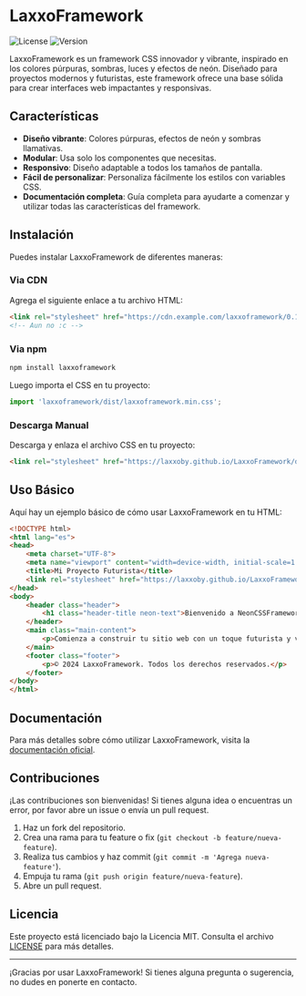 # LaxxoFramework

![License](https://img.shields.io/badge/license-MIT-blue.svg)
![Version](https://img.shields.io/badge/version-0.1.0-brightgreen.svg)

LaxxoFramework es un framework CSS innovador y vibrante, inspirado en los colores púrpuras, sombras, luces y efectos de neón. Diseñado para proyectos modernos y futuristas, este framework ofrece una base sólida para crear interfaces web impactantes y responsivas.

## Características

- **Diseño vibrante**: Colores púrpuras, efectos de neón y sombras llamativas.
- **Modular**: Usa solo los componentes que necesitas.
- **Responsivo**: Diseño adaptable a todos los tamaños de pantalla.
- **Fácil de personalizar**: Personaliza fácilmente los estilos con variables CSS.
- **Documentación completa**: Guía completa para ayudarte a comenzar y utilizar todas las características del framework.

## Instalación

Puedes instalar LaxxoFramework de diferentes maneras:

### Via CDN

Agrega el siguiente enlace a tu archivo HTML:

```html
<link rel="stylesheet" href="https://cdn.example.com/laxxoframework/0.1.0/laxxoframework.min.css"> 
<!-- Aun no :c -->
```

### Via npm

```bash
npm install laxxoframework
```

Luego importa el CSS en tu proyecto:

```javascript
import 'laxxoframework/dist/laxxoframework.min.css';
```

### Descarga Manual

Descarga y enlaza el archivo CSS en tu proyecto:

```html
<link rel="stylesheet" href="https://laxxoby.github.io/LaxxoFramework/dist/css/laxxoframework.min.css">
```

## Uso Básico

Aquí hay un ejemplo básico de cómo usar LaxxoFramework en tu HTML:

```html
<!DOCTYPE html>
<html lang="es">
<head>
    <meta charset="UTF-8">
    <meta name="viewport" content="width=device-width, initial-scale=1.0">
    <title>Mi Proyecto Futurista</title>
    <link rel="stylesheet" href="https://laxxoby.github.io/LaxxoFramework/dist/css/laxxoframework.min.css">
</head>
<body>
    <header class="header">
        <h1 class="header-title neon-text">Bienvenido a NeonCSSFramework</h1>
    </header>
    <main class="main-content">
        <p>Comienza a construir tu sitio web con un toque futurista y vibrante.</p>
    </main>
    <footer class="footer">
        <p>© 2024 LaxxoFramework. Todos los derechos reservados.</p>
    </footer>
</body>
</html>
```

## Documentación

Para más detalles sobre cómo utilizar LaxxoFramework, visita la [documentación oficial](https://example.com/laxxoframework/docs).

## Contribuciones

¡Las contribuciones son bienvenidas! Si tienes alguna idea o encuentras un error, por favor abre un issue o envía un pull request.

1. Haz un fork del repositorio.
2. Crea una rama para tu feature o fix (`git checkout -b feature/nueva-feature`).
3. Realiza tus cambios y haz commit (`git commit -m 'Agrega nueva-feature'`).
4. Empuja tu rama (`git push origin feature/nueva-feature`).
5. Abre un pull request.

## Licencia

Este proyecto está licenciado bajo la Licencia MIT. Consulta el archivo [LICENSE](LICENSE) para más detalles.

---

¡Gracias por usar LaxxoFramework! Si tienes alguna pregunta o sugerencia, no dudes en ponerte en contacto.
```
